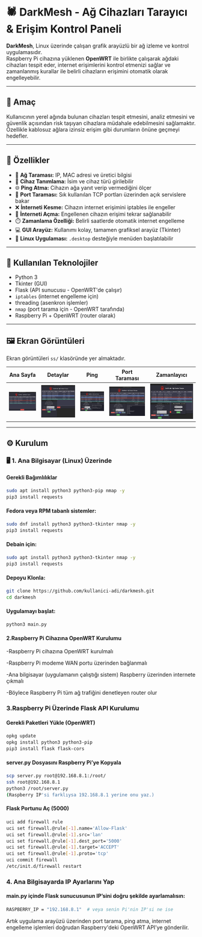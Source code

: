 # 🕷️ DarkMesh - Ağ Cihazları Tarayıcı & Erişim Kontrol Paneli

**DarkMesh**, Linux üzerinde çalışan grafik arayüzlü bir ağ izleme ve kontrol uygulamasıdır.  
Raspberry Pi cihazına yüklenen **OpenWRT** ile birlikte çalışarak ağdaki cihazları tespit eder, internet erişimlerini kontrol etmenizi sağlar ve zamanlanmış kurallar ile belirli cihazların erişimini otomatik olarak engelleyebilir.

---

## 🎯 Amaç

Kullanıcının yerel ağında bulunan cihazları tespit etmesini, analiz etmesini ve güvenlik açısından risk taşıyan cihazlara müdahale edebilmesini sağlamaktır.  
Özellikle kablosuz ağlara izinsiz erişim gibi durumların önüne geçmeyi hedefler.

---

## 🚀 Özellikler

- 📡 **Ağ Taraması:** IP, MAC adresi ve üretici bilgisi
- 🧠 **Cihaz Tanımlama:** İsim ve cihaz türü girilebilir
- 🌐 **Ping Atma:** Cihazın ağa yanıt verip vermediğini ölçer
- 🔐 **Port Taraması:** Sık kullanılan TCP portları üzerinden açık servislere bakar
- ❌ **İnterneti Kesme:** Cihazın internet erişimini iptables ile engeller
- 🔄 **İnterneti Açma:** Engellenen cihazın erişimi tekrar sağlanabilir
- ⏱️ **Zamanlama Özelliği:** Belirli saatlerde otomatik internet engelleme
- 💻 **GUI Arayüz:** Kullanımı kolay, tamamen grafiksel arayüz (Tkinter)
- 📁 **Linux Uygulaması:** `.desktop` desteğiyle menüden başlatılabilir

---

## 🧰 Kullanılan Teknolojiler

- Python 3
- Tkinter (GUI)
- Flask (API sunucusu - OpenWRT'de çalışır)
- `iptables` (internet engelleme için)
- threading (asenkron işlemler)
- `nmap` (port tarama için - OpenWRT tarafında)
- Raspberry Pi + OpenWRT (router olarak)

---

## 🖼️ Ekran Görüntüleri

Ekran görüntüleri `ss/` klasöründe yer almaktadır.

| Ana Sayfa | Detaylar | Ping | Port Taraması | Zamanlayıcı |
|-----------|----------|------|----------------|-------------|
| ![Ana Sayfa](ss/anasayfa.png) | ![Detaylar](ss/detaylar.png) | ![Ping](ss/ping.png) | ![Port](ss/port.png) | ![Zaman](ss/zaman.png) |

---

## ⚙️ Kurulum

### 🖥️ 1. Ana Bilgisayar (Linux) Üzerinde

#### Gerekli Bağımlılıklar

```bash
sudo apt install python3 python3-pip nmap -y
pip3 install requests
```
#### Fedora veya RPM tabanlı sistemler:
```bash
sudo dnf install python3 python3-tkinter nmap -y
pip3 install requests
```
#### Debain için:
```bash
sudo apt install python3 python3-tkinter nmap -y
pip3 install requests
```
#### Depoyu Klonla:
```bash
git clone https://github.com/kullanici-adi/darkmesh.git
cd darkmesh
```
#### Uygulamayı başlat:
```bash
python3 main.py
```

#### 2.Raspberry Pi Cihazına OpenWRT Kurulumu
-Raspberry Pi cihazına OpenWRT kurulmalı

-Raspberry Pi modeme WAN portu üzerinden bağlanmalı

-Ana bilgisayar (uygulamanın çalıştığı sistem) Raspberry üzerinden internete çıkmalı

-Böylece Raspberry Pi tüm ağ trafiğini denetleyen router olur

### 3.Raspberry Pi Üzerinde Flask API Kurulumu
#### Gerekli Paketleri Yükle (OpenWRT)
```bash
opkg update
opkg install python3 python3-pip
pip3 install flask flask-cors
```
#### **server.py** Dosyasını Raspberry Pi’ye Kopyala
```bash
scp server.py root@192.168.8.1:/root/
ssh root@192.168.8.1
python3 /root/server.py
(Raspberry IP'si farklıysa 192.168.8.1 yerine onu yaz.)
```
#### Flask Portunu Aç (5000)
```bash
uci add firewall rule
uci set firewall.@rule[-1].name='Allow-Flask'
uci set firewall.@rule[-1].src='lan'
uci set firewall.@rule[-1].dest_port='5000'
uci set firewall.@rule[-1].target='ACCEPT'
uci set firewall.@rule[-1].proto='tcp'
uci commit firewall
/etc/init.d/firewall restart
```
### 4. Ana Bilgisayarda IP Ayarlarını Yap
#### main.py içinde Flask sunucusunun IP’sini doğru şekilde ayarlamalısın:
```bash
RASPBERRY_IP = "192.168.8.1"  # veya senin Pi'nin IP'si ne ise
```

Artık uygulama arayüzü üzerinden port tarama, ping atma, internet engelleme işlemleri doğrudan Raspberry'deki OpenWRT API’ye gönderilir.
